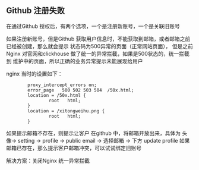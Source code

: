 ## Github 注册失败

在通过Github 授权后，有两个选项，一个是注册新账号，一个是关联旧账号

如果注册新账号，但是Github 获取用户信息时，不能获取到邮箱，或者邮箱之前已经被创建，那么就会提示 状态码为500异常的页面（正常网站页面），
但是之前Nginx 对官网和clickhouse 做了统一的异常拦截，如果是500状态的，统一拦截到 维护中的页面，所以正确的业务异常提示未能展现给用户

nginx 当时的设置如下：  
```
        proxy_intercept_errors on;
        error_page   500 502 503 504  /50x.html;
        location = /50x.html {
                root   html;
        }
        location = /xitongweihu.png {
                root   html;
        }
```

如果提示邮箱不存在，则提示让客户 在github 中，将邮箱开放出来，具体为 头像-> setting -> profile -> public email -> 选择邮箱 -> 下方 update profile
如果邮箱已存在，那么提示客户邮箱冲突，可以试试绑定旧账号

解决方案：关闭Nginx 统一异常拦截